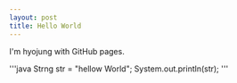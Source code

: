 ```yaml
---
layout: post
title: Hello World
---
```


I'm hyojung with GitHub pages.

'''java
Strng str = "hellow World";
System.out.println(str);
'''
